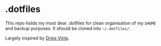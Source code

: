 # .dotfiles

This repo holds my most dear .dotfiles for clean organisation of my `$HOME` and backup purposes.
It should be cloned into `~/.dotfiles/`.

Largely inspired by [Dries Vints](https://github.com/driesvints/dotfiles).
